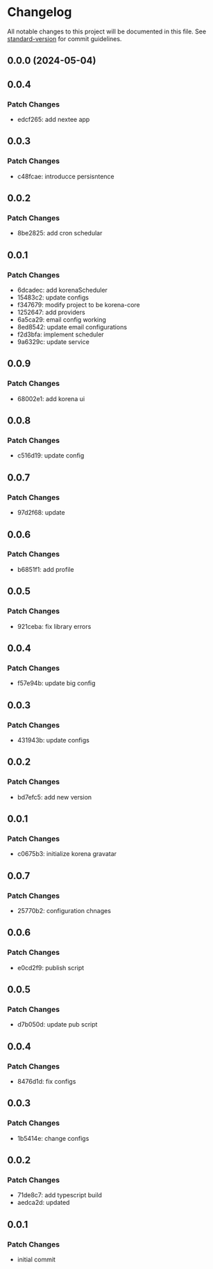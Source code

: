 # Changelog

All notable changes to this project will be documented in this file. See [standard-version](https://github.com/conventional-changelog/standard-version) for commit guidelines.

## 0.0.0 (2024-05-04)

## 0.0.4

### Patch Changes

- edcf265: add nextee app

## 0.0.3

### Patch Changes

- c48fcae: introducce persisntence

## 0.0.2

### Patch Changes

- 8be2825: add cron schedular

## 0.0.1

### Patch Changes

- 6dcadec: add korenaScheduler
- 15483c2: update configs
- f347679: modify project to be korena-core
- 1252647: add providers
- 6a5ca29: email config working
- 8ed8542: update email configurations
- f2d3bfa: implement scheduler
- 9a6329c: update service

## 0.0.9

### Patch Changes

- 68002e1: add korena ui

## 0.0.8

### Patch Changes

- c516d19: update config

## 0.0.7

### Patch Changes

- 97d2f68: update

## 0.0.6

### Patch Changes

- b6851f1: add profile

## 0.0.5

### Patch Changes

- 921ceba: fix library errors

## 0.0.4

### Patch Changes

- f57e94b: update big config

## 0.0.3

### Patch Changes

- 431943b: update configs

## 0.0.2

### Patch Changes

- bd7efc5: add new version

## 0.0.1

### Patch Changes

- c0675b3: initialize korena gravatar

## 0.0.7

### Patch Changes

- 25770b2: configuration chnages

## 0.0.6

### Patch Changes

- e0cd2f9: publish script

## 0.0.5

### Patch Changes

- d7b050d: update pub script

## 0.0.4

### Patch Changes

- 8476d1d: fix configs

## 0.0.3

### Patch Changes

- 1b5414e: change configs

## 0.0.2

### Patch Changes

- 71de8c7: add typescript build
- aedca2d: updated

## 0.0.1

### Patch Changes

- initial commit
